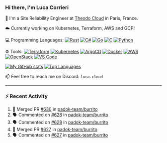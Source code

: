 ### Hi there, I'm Luca Corrieri

👋 I'm a Site Reliability Engineer at [Theodo Cloud](https://cloud.theodo.com/) in Paris, France.

☁️ Currently working on Kubernetes, Terraform, AWS and GCP!

💻 Programming Languages:
[![Rust](https://img.shields.io/badge/Rust-c14566?style=flat-square&logo=rust&logoColor=white)](#)
[![C#](https://img.shields.io/badge/C%23-1e9e25.svg?style=flat-square&logo=c%20sharp&logoColor=white)](#)
[![Go](https://img.shields.io/badge/Go-007d9c?style=flat-square&logo=go&logoColor=white)](#)
[![C](https://img.shields.io/badge/C-2570ae.svg?style=flat-square&logo=c&logoColor=white)](#)
[![Python](https://img.shields.io/badge/Python-3b78a7.svg?style=flat-square&logo=python&logoColor=white)](#)

⚙️ Tools:
[![Terraform](https://img.shields.io/badge/Terraform-7B42BC?style=flat-square&logo=terraform&logoColor=white)](#)
[![Kubernetes](https://img.shields.io/badge/Kubernetes-326CE5?style=flat-square&logo=kubernetes&logoColor=white)](#)
[![ArgoCD](https://img.shields.io/badge/ArgoCD-009485?style=flat-square&logo=argo&logoColor=white)](#)
[![Docker](https://img.shields.io/badge/Docker-2496ED?style=flat-square&logo=docker&logoColor=white)](#)
[![AWS](https://img.shields.io/badge/AWS-232F3E?style=flat-square&logo=amazonaws&logoColor=white)](#)
[![OpenStack](https://img.shields.io/badge/OpenStack-ED1944?style=flat-square&logo=openstack&logoColor=white)](#)
[![VS Code](https://img.shields.io/badge/VS%20Code-007ACC?style=flat-square&logo=visualstudiocode&logoColor=white)](#)

[![My GitHub stats](https://github-readme-stats.vercel.app/api?username=corrieriluca&hide_rank=true&count_private=true&include_all_commits=true&show_icons=true&theme=github_dark)](#)
[![Top Languages](https://github-readme-stats.vercel.app/api/top-langs/?username=corrieriluca&layout=compact&theme=github_dark)](#)

📫 Feel free to reach me on Discord: `luca.cloud`

---

### :zap: Recent Activity

<!--START_SECTION:activity-->
1. 🎉 Merged PR [#630](https://github.com/padok-team/burrito/pull/630) in [padok-team/burrito](https://github.com/padok-team/burrito)
2. 🗣 Commented on [#628](https://github.com/padok-team/burrito/pull/628#issuecomment-3012899379) in [padok-team/burrito](https://github.com/padok-team/burrito)
3. 🗣 Commented on [#628](https://github.com/padok-team/burrito/pull/628#issuecomment-3012898015) in [padok-team/burrito](https://github.com/padok-team/burrito)
4. 🎉 Merged PR [#627](https://github.com/padok-team/burrito/pull/627) in [padok-team/burrito](https://github.com/padok-team/burrito)
5. 🗣 Commented on [#627](https://github.com/padok-team/burrito/pull/627#issuecomment-3007717976) in [padok-team/burrito](https://github.com/padok-team/burrito)
<!--END_SECTION:activity-->
